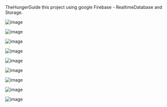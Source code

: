 TheHungerGuide
this project using google Firebase - RealtimeDatabase and Storage.

![image](https://user-images.githubusercontent.com/104716889/218317658-7d470c27-b2ef-4351-8e0f-36a1b3d62dc4.png)

![image](https://user-images.githubusercontent.com/104716889/218317688-04d14f21-8a14-441e-b41a-7615e5b2a92b.png)

![image](https://user-images.githubusercontent.com/104716889/218317709-7b0bf5f3-e71c-45b6-b89a-3e1b4a8aeab1.png)

![image](https://user-images.githubusercontent.com/104716889/218317728-6c5b3a5d-b2ae-4336-ab29-04b8b484a544.png)

![image](https://user-images.githubusercontent.com/104716889/218317776-8a3bcc56-894f-4078-a4f8-45b14e325f01.png)

![image](https://user-images.githubusercontent.com/104716889/218317796-f722d2cd-1639-4094-9f48-341f16f84238.png)

![image](https://user-images.githubusercontent.com/104716889/218317812-ae9c8238-6032-4cf5-a246-bbd00912e5cb.png)

![image](https://user-images.githubusercontent.com/104716889/218317832-9a24a123-efdd-4e2d-8ffb-aee62644fc01.png)

![image](https://user-images.githubusercontent.com/104716889/218317845-417c21d1-77a5-4c26-9a47-04bda35cc977.png)
